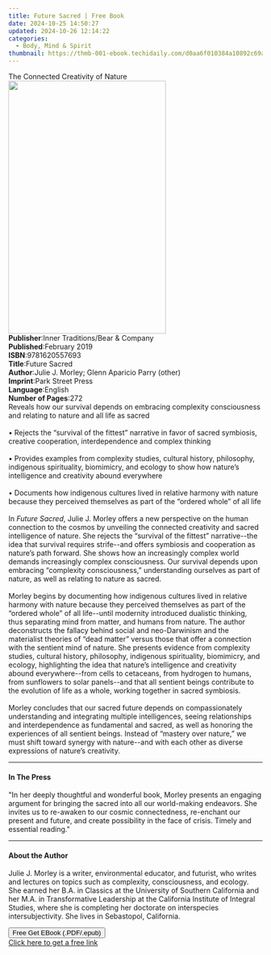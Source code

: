 ```yaml
---
title: Future Sacred | Free Book
date: 2024-10-25 14:50:27
updated: 2024-10-26 12:14:22
categories:
  - Body, Mind & Spirit
thumbnail: https://thmb-001-ebook.techidaily.com/d0aa6f010384a10892c69a2fd856a73a474b526193070743a4294209958ea146.jpg
---
```

<main id="book-container">
  <div class="flex flex-col">
    <div class="book-brief flex-1 py-6 px-4 sm:p-6 md:py-10 md:px-8">
      <!-- brief-->
      <div class="book-brief-main">The Connected Creativity of Nature</div>
    </div>
    <div
      class="book-meta-info flex-1 grid gap-4 col-start-1 col-end-3 row-start-1 sm:mb-6 sm:grid-cols-4 lg:gap-6 lg:col-start-2 lg:row-end-6 lg:row-span-6 lg:mb-0"
    >
      <div
        class="book-meta-info-left place-content-center mt-4 p-4 text-sm leading-6 col-start-2 col-span-2 dark:text-slate-400"
      >
        <img
          class="w-full h-500 object-cover rounded-lg sm:h-255 sm:col-span-2 lg:col-span-full"
          src="https://img-001-ebook.techidaily.com/7995ea04a3679650fdc4730ad4c612512e511cae072b8ddb0ac22f0885b50daa.jpg"
          alt=""
          width="312"
          height="500"
        />
      </div>
      <div
        class="book-meta-info-right mt-2 col-start-1 row-start-2 col-span-3 self-center"
      >
        <!-- meta data  -->
        <div class="flex flex-col px-4 md:px-8">
          <div class="flex-1">
            <strong>Publisher</strong>:<span class="px-2"
              >Inner Traditions/Bear &amp; Company</span
            >
          </div>
          <div class="flex-1">
            <strong>Published</strong>:<span class="px-2">February 2019</span>
          </div>
          <div class="flex-1">
            <strong>ISBN</strong>:<span class="px-2">9781620557693</span>
          </div>
          <div class="flex-1">
            <strong>Title</strong>:<span class="px-2">Future Sacred</span>
          </div>
          <div class="flex-1">
            <strong>Author</strong>:<span class="px-2"
              >Julie J. Morley; Glenn Aparicio Parry (other)</span
            >
          </div>
          <div class="flex-1">
            <strong>Imprint</strong>:<span class="px-2">Park Street Press</span>
          </div>
          <div class="flex-1">
            <strong>Language</strong>:<span class="px-2">English</span>
          </div>
          <div class="flex-1">
            <strong>Number of Pages</strong>:<span class="px-2">272</span>
          </div>
        </div>
      </div>
    </div>
    <div class="book-description flex-1 py-6 px-4 sm:p-6 md:py-10 md:px-8">
      <div class="book-description-main">
        <div accordion-content="" id="description">
          Reveals how our survival depends on embracing complexity consciousness
          and relating to nature and all life as sacred <br /><br />• Rejects
          the “survival of the fittest” narrative in favor of sacred symbiosis,
          creative cooperation, interdependence and complex thinking
          <br /><br />• Provides examples from complexity studies, cultural
          history, philosophy, indigenous spirituality, biomimicry, and ecology
          to show how nature’s intelligence and creativity abound everywhere
          <br /><br />• Documents how indigenous cultures lived in relative
          harmony with nature because they perceived themselves as part of the
          “ordered whole” of all life <br /><br />In <i>Future Sacred</i>, Julie
          J. Morley offers a new perspective on the human connection to the
          cosmos by unveiling the connected creativity and sacred intelligence
          of nature. She rejects the “survival of the fittest” narrative--the
          idea that survival requires strife--and offers symbiosis and
          cooperation as nature’s path forward. She shows how an increasingly
          complex world demands increasingly complex consciousness. Our survival
          depends upon embracing “complexity consciousness,” understanding
          ourselves as part of nature, as well as relating to nature as sacred.
          <br /><br />Morley begins by documenting how indigenous cultures lived
          in relative harmony with nature because they perceived themselves as
          part of the “ordered whole” of all life--until modernity introduced
          dualistic thinking, thus separating mind from matter, and humans from
          nature. The author deconstructs the fallacy behind social and
          neo-Darwinism and the materialist theories of “dead matter” versus
          those that offer a connection with the sentient mind of nature. She
          presents evidence from complexity studies, cultural history,
          philosophy, indigenous spirituality, biomimicry, and ecology,
          highlighting the idea that nature’s intelligence and creativity abound
          everywhere--from cells to cetaceans, from hydrogen to humans, from
          sunflowers to solar panels--and that all sentient beings contribute to
          the evolution of life as a whole, working together in sacred
          symbiosis. <br /><br />Morley concludes that our sacred future depends
          on compassionately understanding and integrating multiple
          intelligences, seeing relationships and interdependence as fundamental
          and sacred, as well as honoring the experiences of all sentient
          beings. Instead of “mastery over nature,” we must shift toward synergy
          with nature--and with each other as diverse expressions of nature’s
          creativity.
        </div>
        <div class="accordion-fader"></div>
      </div>
    </div>
    <div class="book-excerpts flex-1 py-6 px-4 sm:p-6 md:py-10 md:px-8">
      <!-- excerpts-->
      <div class="book-excerpts-main">
        <hr />
        <h4 class="placeholder placeholder-heading">
          <span>In The Press</span>
        </h4>
        <p>
          "In her deeply thoughtful and wonderful book, Morley presents an
          engaging argument for bringing the sacred into all our world-making
          endeavors. She invites us to re-awaken to our cosmic connectedness,
          re-enchant our present and future, and create possibility in the face
          of crisis. Timely and essential reading."
        </p>
      </div>
    </div>
    <div class="book-about-author flex-1 py-6 px-4 sm:p-6 md:py-10 md:px-8">
      <!-- about author-->
      <div class="book-main-author-main">
        <hr />
        <h4 class="placeholder placeholder-heading">
          <span>About the Author</span>
        </h4>
        <p>
          Julie J. Morley is a writer, environmental educator, and futurist, who
          writes and lectures on topics such as complexity, consciousness, and
          ecology. She earned her B.A. in Classics at the University of Southern
          California and her M.A. in Transformative Leadership at the California
          Institute of Integral Studies, where she is completing her doctorate
          on interspecies intersubjectivity. She lives in Sebastopol,
          California.
        </p>
      </div>
    </div>
    <div class="book-free-get flex-1 py-6 px-4 sm:p-6 md:py-10 md:px-8">
      <button
        id="btn-free-get"
        class="bg-blue-500 hover:bg-blue-700 text-white font-bold py-2 px-4 rounded"
      >
        Free Get EBook (.PDF/.epub)
      </button>
      <div id="countdown-display" class="px-2 text-lg mt-2"></div>
      <a
        id="free-link"
        class="hidden bg-blue-500 hover:bg-blue-700 text-white font-bold py-2 px-4 rounded"
        href="https://www.ebooks.com/en-us/book/96164934/future-sacred/julie-j-morley/"
        target="_blank"
        >Click here to get a free link</a
      >
    </div>
    <script>
      let countdownTime = 0;
      let countdownInterval = null;
      document
        .getElementById('btn-free-get')
        .addEventListener('click', startCountdown);
      function startCountdown() {
        countdownTime = new Date().getTime() + 60000 * 3;
        countdownInterval = setInterval(updateCountdown, 1000);
        document.getElementById('btn-free-get').disabled = true;
        document
          .getElementById('btn-free-get')
          .classList.add('bg-gray-500', 'cursor-not-allowed');
      }
      function updateCountdown() {
        let currentTime = new Date().getTime();
        let timeLeft = countdownTime - currentTime;
        let secondsLeft = Math.floor(timeLeft / 1000);
        document.getElementById('countdown-display').innerHTML =
          `Remaining time: ${secondsLeft} seconds.`;
        if (secondsLeft <= 0) {
          clearInterval(countdownInterval);
          document.getElementById('btn-free-get').classList.add('hidden');
          document.getElementById('free-link').classList.remove('hidden');
          document.getElementById('countdown-display').innerHTML = '';
        }
      }
    </script>
  </div>
</main>
